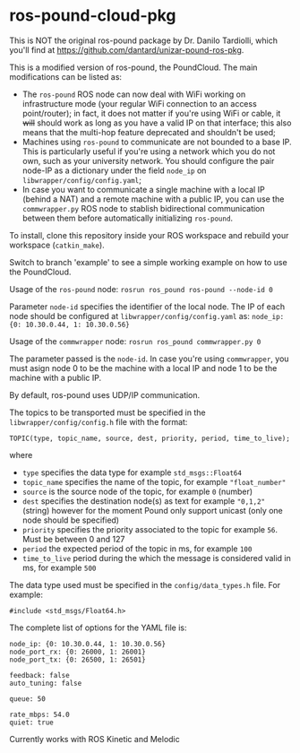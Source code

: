 # ros-pound-cloud-pkg
This is NOT the original ros-pound package by Dr. Danilo Tardiolli, which you'll find at https://github.com/dantard/unizar-pound-ros-pkg. 

This is a modified version of ros-pound, the PoundCloud. The main modifications can be listed as:

* The `ros-pound` ROS node can now deal with WiFi working on infrastructure mode (your regular WiFi connection to an access point/router); in fact, it does not matter if you're using WiFi or cable, it ~~will~~ should work as long as you have a valid IP on that interface; this also means that the multi-hop feature deprecated and shouldn't be used;
* Machines using `ros-pound` to communicate are not bounded to a base IP. This is particularly useful if you're using a network which you do not own, such as your university network. You should configure the pair node-IP as a dictionary under the field `node_ip` on `libwrapper/config/config.yaml`;
* In case you want to communicate a single machine with a local IP (behind a NAT) and a remote machine with a public IP, you can use the `commwrapper.py` ROS node to stablish bidirectional communication between them before automatically initializing `ros-pound`.

To install, clone this repository inside your ROS workspace and rebuild your workspace (`catkin_make`).

Switch to branch 'example' to see a simple working example on how to use the PoundCloud. 

Usage of the `ros-pound` node:
`rosrun ros_pound ros-pound --node-id 0`

Parameter `node-id` specifies the identifier of the local node. The IP of each node should be configured at `libwrapper/config/config.yaml` as:
`node_ip: {0: 10.30.0.44, 1: 10.30.0.56}`

Usage of the `commwrapper` node:
`rosrun ros_pound commwrapper.py 0`

The parameter passed is the `node-id`. In case you're using `commwrapper`, you must asign node 0 to be the machine with a local IP and node 1 to be the machine with a public IP.

By default, ros-pound uses UDP/IP communication. 

The topics to be transported must be specified in the `libwrapper/config/config.h` file with the format:

`TOPIC(type, topic_name, source, dest, priority, period, time_to_live);`

where

* `type` specifies the data type for example `std_msgs::Float64` 
* `topic_name` specifies the name of the topic, for example `"float_number"` 
* `source` is the source node of the topic, for example `0` (number)
* `dest` specifies the destination node(s) as text for example `"0,1,2"` (string) however for the moment Pound only support unicast (only one node should be specified) 
* `priority` specifies the priority associated to the topic for example `56`. Must be between 0 and 127 
* `period` the expected period of the topic in ms, for example `100` 
* `time_to_live` period during the which the message is considered valid in ms, for example `500` 

The data type used must be specified in the `config/data_types.h` file. For example:

`#include <std_msgs/Float64.h>`

The complete list of options for the YAML file is:

```     
node_ip: {0: 10.30.0.44, 1: 10.30.0.56}
node_port_rx: {0: 26000, 1: 26001}
node_port_tx: {0: 26500, 1: 26501}

feedback: false
auto_tuning: false

queue: 50

rate_mbps: 54.0
quiet: true
```

Currently works with ROS Kinetic and Melodic




